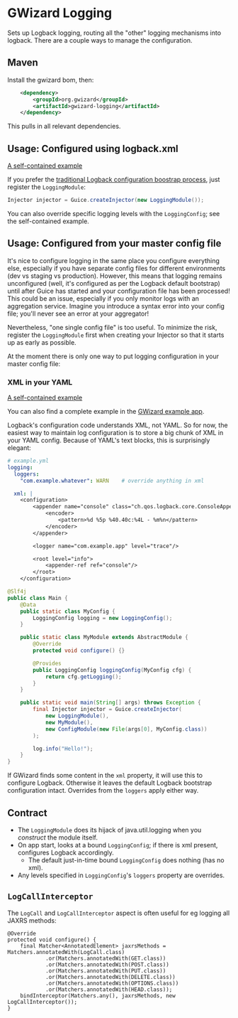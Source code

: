 # GWizard Logging

Sets up Logback logging, routing all the "other" logging mechanisms into logback.
There are a couple ways to manage the configuration.

## Maven

Install the gwizard bom, then:

```xml
    <dependency>
        <groupId>org.gwizard</groupId>
        <artifactId>gwizard-logging</artifactId>
    </dependency>
```

This pulls in all relevant dependencies.

## Usage: Configured using logback.xml

[A self-contained example](src/test/java/org/gwizard/logging/example/LoggingModuleExample.java)

If you prefer the [traditional Logback configuration boostrap process](http://logback.qos.ch/manual/configuration.html),
just register the `LoggingModule`:

```java
Injector injector = Guice.createInjector(new LoggingModule());
```

You can also override specific logging levels with the `LoggingConfig`; see the self-contained example.

## Usage: Configured from your master config file

It's nice to configure logging in the same place you configure everything else, especially if you have separate
config files for different environments (dev vs staging vs production). However, this means that logging
remains unconfigured (well, it's configured as per the Logback default bootstrap) until after Guice has started and
your configuration file has been processed! This could be an issue, especially if you only monitor logs with an
aggregation service. Imagine you introduce a syntax error into your config file; you'll never see an error at your
aggregator!

Nevertheless, "one single config file" is too useful. To minimize the risk, register the `LoggingModule` first
when creating your Injector so that it starts up as early as possible.

At the moment there is only one way to put logging configuration in your master config file:

### XML in your YAML

[A self-contained example](src/test/java/org/gwizard/logging/example/LoggingModuleExample2.java)

You can also find a complete example in the [GWizard example app](https://github.com/gwizard/gwizard-example).

Logback's configuration code understands XML, not YAML. So for now, the easiest way to maintain log configuration
is to store a big chunk of XML in your YAML config. Because of YAML's text blocks, this is surprisingly elegant:

```yaml
# example.yml
logging:
  loggers:
    "com.example.whatever": WARN	# override anything in xml

  xml: |
    <configuration>
        <appender name="console" class="ch.qos.logback.core.ConsoleAppender">
            <encoder>
                <pattern>%d %5p %40.40c:%4L - %m%n</pattern>
            </encoder>
        </appender>

        <logger name="com.example.app" level="trace"/>

        <root level="info">
            <appender-ref ref="console"/>
        </root>
    </configuration>
```

```java
@Slf4j
public class Main {
    @Data
    public static class MyConfig {
        LoggingConfig logging = new LoggingConfig();
    }

    public static class MyModule extends AbstractModule {
        @Override
        protected void configure() {}

        @Provides
        public LoggingConfig loggingConfig(MyConfig cfg) {
            return cfg.getLogging();
        }
    }

    public static void main(String[] args) throws Exception {
        final Injector injector = Guice.createInjector(
            new LoggingModule(),
            new MyModule(),
            new ConfigModule(new File(args[0], MyConfig.class))
        );

        log.info("Hello!");
    }
}

```

If GWizard finds some content in the `xml` property, it will use this to configure Logback. Otherwise
it leaves the default Logback bootstrap configuration intact. Overrides from the `loggers` apply either way.

## Contract

* The `LoggingModule` does its hijack of java.util.logging when you *construct* the module itself.
* On app start, looks at a bound `LoggingConfig`; if there is xml present, configures Logback accordingly.
  * The default just-in-time bound `LoggingConfig` does nothing (has no xml).
* Any levels specified in `LoggingConfig`'s `loggers` property are overrides.

## `LogCallInterceptor`

The `LogCall` and `LogCallInterceptor` aspect is often useful for eg logging all JAXRS methods:

```
@Override
protected void configure() {
    final Matcher<AnnotatedElement> jaxrsMethods = Matchers.annotatedWith(LogCall.class)
            .or(Matchers.annotatedWith(GET.class))
            .or(Matchers.annotatedWith(POST.class))
            .or(Matchers.annotatedWith(PUT.class))
            .or(Matchers.annotatedWith(DELETE.class))
            .or(Matchers.annotatedWith(OPTIONS.class))
            .or(Matchers.annotatedWith(HEAD.class));
    bindInterceptor(Matchers.any(), jaxrsMethods, new LogCallInterceptor());
}
```